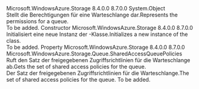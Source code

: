 <Type Name="QueuePermissions" FullName="Microsoft.WindowsAzure.Storage.Queue.Protocol.QueuePermissions">
  <TypeSignature Language="C#" Value="public sealed class QueuePermissions" />
  <TypeSignature Language="ILAsm" Value=".class public auto ansi sealed beforefieldinit QueuePermissions extends System.Object" />
  <TypeSignature Language="DocId" Value="T:Microsoft.WindowsAzure.Storage.Queue.Protocol.QueuePermissions" />
  <TypeSignature Language="VB.NET" Value="Public NotInheritable Class QueuePermissions" />
  <TypeSignature Language="F#" Value="type QueuePermissions = class" />
  <AssemblyInfo>
    <AssemblyName>Microsoft.WindowsAzure.Storage</AssemblyName>
    <AssemblyVersion>8.4.0.0</AssemblyVersion>
    <AssemblyVersion>8.7.0.0</AssemblyVersion>
  </AssemblyInfo>
  <Base>
    <BaseTypeName>System.Object</BaseTypeName>
  </Base>
  <Interfaces />
  <Docs>
    <summary>
            <span data-ttu-id="f351f-101">Stellt die Berechtigungen für eine Warteschlange dar.</span><span class="sxs-lookup"><span data-stu-id="f351f-101">Represents the permissions for a queue.</span></span>
            </summary>
    <remarks>To be added.</remarks>
  </Docs>
  <Members>
    <Member MemberName=".ctor">
      <MemberSignature Language="C#" Value="public QueuePermissions ();" />
      <MemberSignature Language="ILAsm" Value=".method public hidebysig specialname rtspecialname instance void .ctor() cil managed" />
      <MemberSignature Language="DocId" Value="M:Microsoft.WindowsAzure.Storage.Queue.Protocol.QueuePermissions.#ctor" />
      <MemberSignature Language="VB.NET" Value="Public Sub New ()" />
      <MemberType>Constructor</MemberType>
      <AssemblyInfo>
        <AssemblyName>Microsoft.WindowsAzure.Storage</AssemblyName>
        <AssemblyVersion>8.4.0.0</AssemblyVersion>
        <AssemblyVersion>8.7.0.0</AssemblyVersion>
      </AssemblyInfo>
      <Parameters />
      <Docs>
        <summary>
            <span data-ttu-id="f351f-102">Initialisiert eine neue Instanz der <see cref="T:Microsoft.WindowsAzure.Storage.Queue.Protocol.QueuePermissions" />-Klasse.</span><span class="sxs-lookup"><span data-stu-id="f351f-102">Initializes a new instance of the <see cref="T:Microsoft.WindowsAzure.Storage.Queue.Protocol.QueuePermissions" /> class.</span></span>
            </summary>
        <remarks>To be added.</remarks>
      </Docs>
    </Member>
    <Member MemberName="SharedAccessPolicies">
      <MemberSignature Language="C#" Value="public Microsoft.WindowsAzure.Storage.Queue.SharedAccessQueuePolicies SharedAccessPolicies { get; }" />
      <MemberSignature Language="ILAsm" Value=".property instance class Microsoft.WindowsAzure.Storage.Queue.SharedAccessQueuePolicies SharedAccessPolicies" />
      <MemberSignature Language="DocId" Value="P:Microsoft.WindowsAzure.Storage.Queue.Protocol.QueuePermissions.SharedAccessPolicies" />
      <MemberSignature Language="VB.NET" Value="Public ReadOnly Property SharedAccessPolicies As SharedAccessQueuePolicies" />
      <MemberSignature Language="F#" Value="member this.SharedAccessPolicies : Microsoft.WindowsAzure.Storage.Queue.SharedAccessQueuePolicies" Usage="Microsoft.WindowsAzure.Storage.Queue.Protocol.QueuePermissions.SharedAccessPolicies" />
      <MemberType>Property</MemberType>
      <AssemblyInfo>
        <AssemblyName>Microsoft.WindowsAzure.Storage</AssemblyName>
        <AssemblyVersion>8.4.0.0</AssemblyVersion>
        <AssemblyVersion>8.7.0.0</AssemblyVersion>
      </AssemblyInfo>
      <ReturnValue>
        <ReturnType>Microsoft.WindowsAzure.Storage.Queue.SharedAccessQueuePolicies</ReturnType>
      </ReturnValue>
      <Docs>
        <summary>
            <span data-ttu-id="f351f-103">Ruft den Satz der freigegebenen Zugriffsrichtlinien für die Warteschlange ab.</span><span class="sxs-lookup"><span data-stu-id="f351f-103">Gets the set of shared access policies for the queue.</span></span>
            </summary>
        <value><span data-ttu-id="f351f-104">Der Satz der freigegebenen Zugriffsrichtlinien für die Warteschlange.</span><span class="sxs-lookup"><span data-stu-id="f351f-104">The set of shared access policies for the queue.</span></span></value>
        <remarks>To be added.</remarks>
      </Docs>
    </Member>
  </Members>
</Type>